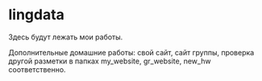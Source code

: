 # lingdata

Здесь будут лежать мои работы.

Дополнительные домашние работы: свой сайт, сайт группы, проверка другой разметки в папках my_website, gr_website, new_hw соответственно.
